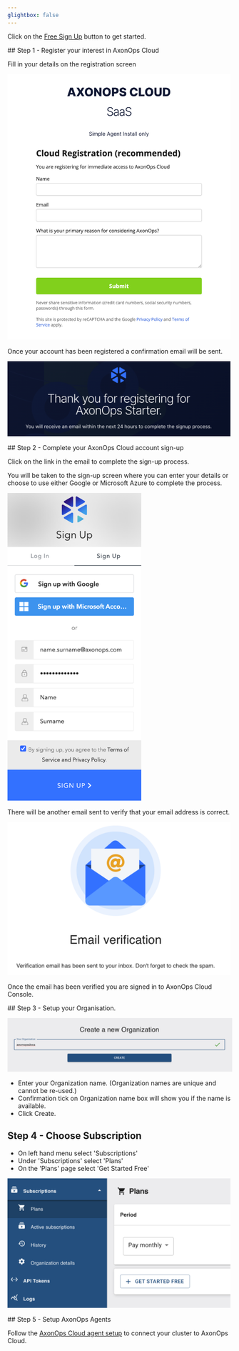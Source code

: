 ```yaml
---
glightbox: false
---
```


Click on the <a href="https://axonops.com/starter/" target="_blank"><span class="sign-up-button">Free Sign Up</span></a> button to get started.

## Step 1 - Register your interest in AxonOps Cloud 

Fill in your details on the registration screen

<img src="/docs/get_started/CloudRegistration.png" width="500">

Once your account has been registered a confirmation email will be sent. 

<img src="/docs/get_started/confirmation.png" width="500">

## Step 2 - Complete your AxonOps Cloud account sign-up

Click on the link in the email to complete the sign-up process. 

You will be taken to the sign-up screen where you can enter your details or choose to use either Google or Microsoft Azure to complete the process.

<img src="/docs/get_started/signup.png" width="300">

There will be another email sent to verify that your email address is correct. 

<img src="/docs/get_started/email_verification.png" width="500">

Once the email has been verified you are signed in to AxonOps Cloud Console.

## Step 3 - Setup your Organisation.

<img src="/docs/get_started/create_new_org.png" width="700">

- Enter your Organization name. (Organization names are unique and cannot be re-used.)
- Confirmation tick on Organization name box will show you if the name is available. 
- Click Create.

## Step 4 - Choose Subscription

- On left hand menu select 'Subscriptions'
- Under 'Subscriptions' select 'Plans'
- On the 'Plans' page select 'Get Started Free'

<img src="/docs/get_started/get_started_free.png" width="500">

## Step 5 - Setup AxonOps Agents

Follow the [AxonOps Cloud agent setup](/docs/get_started/agent_setup/) to connect your cluster to AxonOps Cloud.
